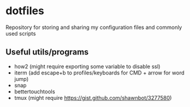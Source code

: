 # dotfiles

Repository for storing and sharing my configuration files and commonly used scripts

## Useful utils/programs 

* how2 (might require exporting some variable to disable ssl)
* iterm (add escape+b to profiles/keyboards for CMD + arrow for word jump)
* snap
* bettertouchtools
* tmux (might require https://gist.github.com/shawnbot/3277580)

